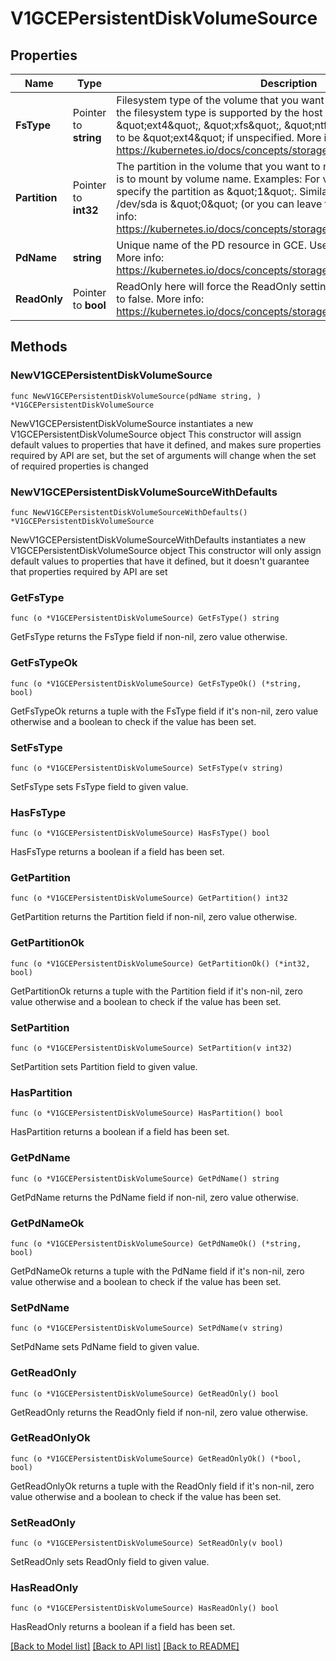 # V1GCEPersistentDiskVolumeSource

## Properties

Name | Type | Description | Notes
------------ | ------------- | ------------- | -------------
**FsType** | Pointer to **string** | Filesystem type of the volume that you want to mount. Tip: Ensure that the filesystem type is supported by the host operating system. Examples: \&quot;ext4\&quot;, \&quot;xfs\&quot;, \&quot;ntfs\&quot;. Implicitly inferred to be \&quot;ext4\&quot; if unspecified. More info: https://kubernetes.io/docs/concepts/storage/volumes#gcepersistentdisk | [optional] 
**Partition** | Pointer to **int32** | The partition in the volume that you want to mount. If omitted, the default is to mount by volume name. Examples: For volume /dev/sda1, you specify the partition as \&quot;1\&quot;. Similarly, the volume partition for /dev/sda is \&quot;0\&quot; (or you can leave the property empty). More info: https://kubernetes.io/docs/concepts/storage/volumes#gcepersistentdisk | [optional] 
**PdName** | **string** | Unique name of the PD resource in GCE. Used to identify the disk in GCE. More info: https://kubernetes.io/docs/concepts/storage/volumes#gcepersistentdisk | 
**ReadOnly** | Pointer to **bool** | ReadOnly here will force the ReadOnly setting in VolumeMounts. Defaults to false. More info: https://kubernetes.io/docs/concepts/storage/volumes#gcepersistentdisk | [optional] 

## Methods

### NewV1GCEPersistentDiskVolumeSource

`func NewV1GCEPersistentDiskVolumeSource(pdName string, ) *V1GCEPersistentDiskVolumeSource`

NewV1GCEPersistentDiskVolumeSource instantiates a new V1GCEPersistentDiskVolumeSource object
This constructor will assign default values to properties that have it defined,
and makes sure properties required by API are set, but the set of arguments
will change when the set of required properties is changed

### NewV1GCEPersistentDiskVolumeSourceWithDefaults

`func NewV1GCEPersistentDiskVolumeSourceWithDefaults() *V1GCEPersistentDiskVolumeSource`

NewV1GCEPersistentDiskVolumeSourceWithDefaults instantiates a new V1GCEPersistentDiskVolumeSource object
This constructor will only assign default values to properties that have it defined,
but it doesn't guarantee that properties required by API are set

### GetFsType

`func (o *V1GCEPersistentDiskVolumeSource) GetFsType() string`

GetFsType returns the FsType field if non-nil, zero value otherwise.

### GetFsTypeOk

`func (o *V1GCEPersistentDiskVolumeSource) GetFsTypeOk() (*string, bool)`

GetFsTypeOk returns a tuple with the FsType field if it's non-nil, zero value otherwise
and a boolean to check if the value has been set.

### SetFsType

`func (o *V1GCEPersistentDiskVolumeSource) SetFsType(v string)`

SetFsType sets FsType field to given value.

### HasFsType

`func (o *V1GCEPersistentDiskVolumeSource) HasFsType() bool`

HasFsType returns a boolean if a field has been set.

### GetPartition

`func (o *V1GCEPersistentDiskVolumeSource) GetPartition() int32`

GetPartition returns the Partition field if non-nil, zero value otherwise.

### GetPartitionOk

`func (o *V1GCEPersistentDiskVolumeSource) GetPartitionOk() (*int32, bool)`

GetPartitionOk returns a tuple with the Partition field if it's non-nil, zero value otherwise
and a boolean to check if the value has been set.

### SetPartition

`func (o *V1GCEPersistentDiskVolumeSource) SetPartition(v int32)`

SetPartition sets Partition field to given value.

### HasPartition

`func (o *V1GCEPersistentDiskVolumeSource) HasPartition() bool`

HasPartition returns a boolean if a field has been set.

### GetPdName

`func (o *V1GCEPersistentDiskVolumeSource) GetPdName() string`

GetPdName returns the PdName field if non-nil, zero value otherwise.

### GetPdNameOk

`func (o *V1GCEPersistentDiskVolumeSource) GetPdNameOk() (*string, bool)`

GetPdNameOk returns a tuple with the PdName field if it's non-nil, zero value otherwise
and a boolean to check if the value has been set.

### SetPdName

`func (o *V1GCEPersistentDiskVolumeSource) SetPdName(v string)`

SetPdName sets PdName field to given value.


### GetReadOnly

`func (o *V1GCEPersistentDiskVolumeSource) GetReadOnly() bool`

GetReadOnly returns the ReadOnly field if non-nil, zero value otherwise.

### GetReadOnlyOk

`func (o *V1GCEPersistentDiskVolumeSource) GetReadOnlyOk() (*bool, bool)`

GetReadOnlyOk returns a tuple with the ReadOnly field if it's non-nil, zero value otherwise
and a boolean to check if the value has been set.

### SetReadOnly

`func (o *V1GCEPersistentDiskVolumeSource) SetReadOnly(v bool)`

SetReadOnly sets ReadOnly field to given value.

### HasReadOnly

`func (o *V1GCEPersistentDiskVolumeSource) HasReadOnly() bool`

HasReadOnly returns a boolean if a field has been set.


[[Back to Model list]](../README.md#documentation-for-models) [[Back to API list]](../README.md#documentation-for-api-endpoints) [[Back to README]](../README.md)


